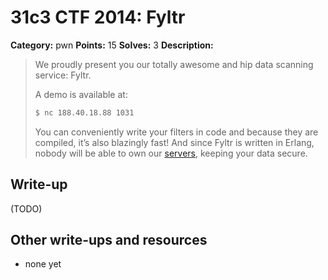 # 31c3 CTF 2014: Fyltr

**Category:** pwn
**Points:** 15
**Solves:** 3
**Description:**

> We proudly present you our totally awesome and hip data scanning service: Fyltr.
>
> A demo is available at:
>
> ```bash
> $ nc 188.40.18.88 1031
> ```
>
>You can conveniently write your filters in code and because they are compiled, it’s also blazingly fast! And since Fyltr is written in Erlang, nobody will be able to own our [servers](fyltr-release.tar.gz), keeping your data secure.

## Write-up

(TODO)

## Other write-ups and resources

* none yet
